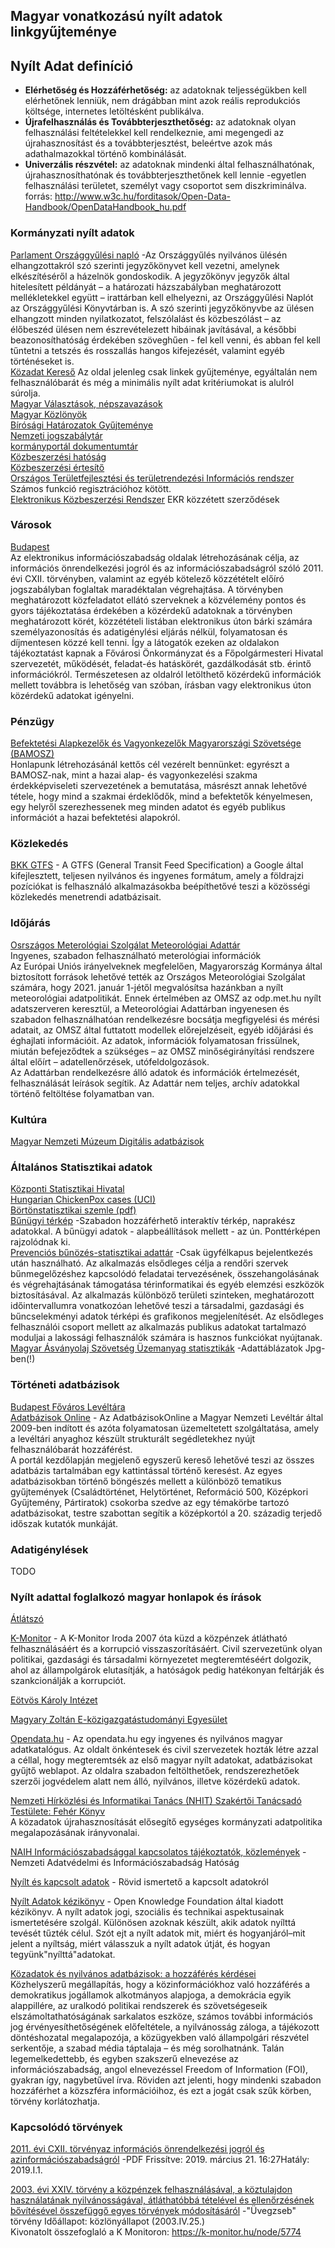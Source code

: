 ## Magyar vonatkozású nyílt adatok linkgyűjteménye

## Nyílt Adat definíció  

* <b>Elérhetőség és Hozzáférhetőség:</b> az adatoknak teljességükben kell elérhetőnek lenniük, nem drágábban mint azok reális reprodukciós költsége, internetes letöltésként publikálva.
* <b>Újrafelhasználás  és  Továbbterjeszthetőség:</b> az  adatoknak  olyan  felhasználási  feltételekkel  kell rendelkeznie,  ami  megengedi  az  újrahasznosítást  és  a  továbbterjesztést,  beleértve  azok  más adathalmazokkal történő kombinálását.  
* <b>Univerzális  részvétel:</b> az  adatoknak  mindenki  által  felhasználhatónak,  újrahasznosíthatónak  és továbbterjeszthetőnek  kell  lennie -egyetlen  felhasználási  területet,  személyt  vagy  csoportot  sem diszkriminálva.   
forrás: http://www.w3c.hu/forditasok/Open-Data-Handbook/OpenDataHandbook_hu.pdf  

### Kormányzati nyílt adatok

[Parlament Országgyűlési napló](https://www.parlament.hu/orszaggyulesi-naplo)  -Az Országgyűlés nyilvános ülésén elhangzottakról szó szerinti jegyzőkönyvet kell vezetni, amelynek elkészítéséről a házelnök gondoskodik. A jegyzőkönyv jegyzők által hitelesített példányát – a határozati házszabályban meghatározott mellékletekkel együtt – irattárban kell elhelyezni, az Országgyűlési Naplót az Országgyűlési Könyvtárban is.
A szó szerinti jegyzőkönyvbe az ülésen elhangzott minden nyilatkozatot, felszólalást és közbeszólást – az élőbeszéd ülésen nem észrevételezett hibáinak javításával, a későbbi beazonosíthatóság érdekében szöveghűen - fel kell venni, és abban fel kell tűntetni a tetszés és rosszallás hangos kifejezését, valamint egyéb történéseket is.  
[Közadat Kereső](https://kozadat.hu/kereso/) Az oldal jelenleg csak linkek gyűjteménye, egyáltalán nem felhasználóbarát és még a minimális nyílt adat kritériumokat is alulról súrolja.  
[Magyar Választások, népszavazások](https://www.valasztas.hu/valasztasok-szavazasok)  
[Magyar Közlönyök](http://kozlonyok.hu/kozlonyok/valaszt.htm)  
[Bírósági Határozatok Gyűjteménye](https://birosag.hu/birosagi-hatarozatok-gyujtemenye)  
[Nemzeti jogszabálytár](https://njt.hu/)  
[kormányportál dokumentumtár](https://kormany.hu/dokumentumtar)  
[Közbeszerzési hatóság](https://www.kozbeszerzes.hu/)  
[Közbeszerzési értesítő](https://www.kozbeszerzes.hu/ertesito/)  
[Országos Területfejlesztési és területrendezési Információs rendszer](https://www.teir.hu/)  Számos funkció regisztrációhoz kötött.  
[Elektronikus Közbeszerzési Rendszer](https://ekr.gov.hu/ekr-szerzodestar/hu/szerzodesLista)  EKR közzétett szerződések  

### Városok
[Budapest](https://einfoszab.budapest.hu/home)  
Az elektronikus információszabadság oldalak létrehozásának célja, az információs önrendelkezési jogról és az információszabadságról szóló 2011. évi CXII. törvényben, valamint az egyéb kötelező közzétételt előíró jogszabályban foglaltak maradéktalan végrehajtása. A törvényben meghatározott közfeladatot ellátó szerveknek a közvélemény pontos és gyors tájékoztatása érdekében a közérdekű adatoknak a törvényben meghatározott körét, közzétételi listában elektronikus úton bárki számára személyazonosítás és adatigénylési eljárás nélkül, folyamatosan és díjmentesen közzé kell tenni. Így a látogatók ezeken az oldalakon tájékoztatást kapnak a Fővárosi Önkormányzat és a Főpolgármesteri Hivatal szervezetét, működését, feladat-és hatáskörét, gazdálkodását stb. érintő információkról. Természetesen az oldalról letölthető közérdekű információk mellett továbbra is lehetőség van szóban, írásban vagy elektronikus úton közérdekű adatokat igényelni.  

### Pénzügy
[Befektetési Alapkezelők és Vagyonkezelők Magyarországi Szövetsége (BAMOSZ)](https://www.bamosz.hu/legfrissebb-adatok)  
Honlapunk létrehozásánál kettős cél vezérelt bennünket: egyrészt a BAMOSZ-nak, mint a hazai alap- és vagyonkezelési szakma érdekképviseleti szervezetének a bemutatása, másrészt annak lehetővé tétele, hogy mind a szakmai érdeklődők, mind a befektetők kényelmesen, egy helyről szerezhessenek meg minden adatot és egyéb publikus információt a hazai befektetési alapokról.  

### Közlekedés
[BKK GTFS](https://bkk.hu/apps/gtfs/) - A GTFS (General Transit Feed Specification) a Google által kifejlesztett, teljesen nyilvános és ingyenes formátum, amely a földrajzi pozíciókat is felhasználó alkalmazásokba beépíthetővé teszi a közösségi közlekedés menetrendi adatbázisait.  

### Időjárás
[Osrszágos Meterológiai Szolgálat Meteorológiai Adattár](https://odp.met.hu/tree.html)  
Ingyenes, szabadon felhasználható meterológiai információk  
Az Európai Uniós irányelveknek megfelelően, Magyarország Kormánya által biztosított források lehetővé tették az Országos Meteorológiai Szolgálat számára, hogy 2021. január 1-jétől megvalósítsa hazánkban a nyílt meteorológiai adatpolitikát. Ennek értelmében az OMSZ az odp.met.hu nyílt adatszerveren keresztül, a Meteorológiai Adattárban ingyenesen és szabadon felhasználhatóan rendelkezésre bocsátja megfigyelési és mérési adatait, az OMSZ által futtatott modellek előrejelzéseit, egyéb időjárási és éghajlati információit. Az adatok, információk folyamatosan frissülnek, miután befejeződtek a szükséges – az OMSZ minőségirányítási rendszere által előírt – adatellenőrzések, utófeldolgozások.  
Az Adattárban rendelkezésre álló adatok és információk értelmezését, felhasználását leírások segítik. Az Adattár nem teljes, archív adatokkal történő feltöltése folyamatban van.  

### Kultúra  
[Magyar Nemzeti Múzeum Digitális adatbázisok](https://mnm.hu/hu/digitalis-adatbazisok)  

### Általános Statisztikai adatok  
[Központi Statisztikai Hivatal](http://www.ksh.hu/)  
[Hungarian ChickenPox cases (UCI)](https://archive.ics.uci.edu/ml/datasets/Hungarian+Chickenpox+Cases)   
[Börtönstatisztikai szemle (pdf)](https://bv.gov.hu/hu/bortonstatisztikai-szemle)  
[Bűnügyi térkép](https://terkep.police.hu/portal/bunugyi) -Szabadon hozzáférhető interaktív térkép, naprakész adatokkal.
A bűnügyi adatok - alapbeállítások mellett - az ún. Ponttérképen rajzolódnak ki.  
[Prevenciós bűnözés-statisztikai adattár](https://prestat.lechnerkozpont.hu/bunmegelozes/#/login)  -Csak ügyfélkapus bejelentkezés után használható. 
 Az alkalmazás elsődleges célja a rendőri szervek bűnmegelőzéshez kapcsolódó feladatai tervezésének, összehangolásának és végrehajtásának támogatása térinformatikai és egyéb elemzési eszközök biztosításával. Az alkalmazás különböző területi szinteken, meghatározott időintervallumra vonatkozóan lehetővé teszi a társadalmi, gazdasági és bűncselekményi adatok térképi és grafikonos megjelenítését.
Az elsődleges felhasználói csoport mellett az alkalmazás publikus adatokat tartalmazó moduljai a lakossági felhasználók számára is hasznos funkciókat nyújtanak.  
[Magyar Ásványolaj Szövetség Üzemanyag statisztikák](http://petroleum.hu/dokumentumok/uzemanyag-statisztikak/)  -Adattáblázatok Jpg-ben(!)  

### Történeti adatbázisok
[Budapest Főváros Levéltára](https://bparchiv.hu/adatbazisok/hu)  
[Adatbázisok Online](https://www.adatbazisokonline.hu/osszes-adatbazis) - Az AdatbázisokOnline a Magyar Nemzeti Levéltár által 2009-ben indított és azóta folyamatosan üzemeltetett szolgáltatása, amely a levéltári anyaghoz készült strukturált segédletekhez nyújt felhasználóbarát hozzáférést.  
A portál kezdőlapján megjelenő egyszerű kereső lehetővé teszi az összes adatbázis tartalmában egy kattintással történő keresést. Az egyes adatbázisokban történő böngészés mellett a különböző tematikus gyűjtemények (Családtörténet, Helytörténet, Reformáció 500, Középkori Gyűjtemény, Pártiratok) csokorba szedve az egy témakörbe tartozó adatbázisokat, testre szabottan segítik a középkortól a 20. századig terjedő időszak kutatók munkáját. 

### Adatigénylések
TODO

### Nyílt adattal foglalkozó magyar honlapok és írások

[Átlátszó](https://atlatszo.hu/)  

[K-Monitor](https://k-monitor.hu/fooldal) - A K-Monitor Iroda 2007 óta küzd a közpénzek átlátható felhasználásáért és a korrupció visszaszorításáért. Civil szervezetünk olyan politikai, gazdasági és társadalmi környezetet megteremtéséért dolgozik, ahol az állampolgárok elutasítják, a hatóságok pedig hatékonyan feltárják és szankcionálják a korrupciót.  

[Eötvös Károly Intézet](http://www.ekint.org/tevekenyseg/az-allam-atlathatosaga-informacioszabadsag)  

[Magyary Zoltán E-közigazgatástudományi Egyesület](https://www.magyary.hu/category/digitalis-koz-igazgatas/)  

[Opendata.hu](http://opendata.hu/)  - Az opendata.hu egy ingyenes és nyilvános magyar adatkatalógus. Az oldalt önkéntesek és civil szervezetek hozták létre azzal a céllal, hogy megteremtsék az első magyar nyílt adatokat, adatbázisokat gyűjtő weblapot. Az oldalra szabadon feltölthetőek, rendszerezhetőek szerzői jogvédelem alatt nem álló, nyilvános, illetve közérdekű adatok.  

[Nemzeti Hírközlési és Informatikai Tanács (NHIT) Szakértői Tanácsadó Testülete: Fehér Könyv](http://www.szantoestarsa.hu/uj/templates/dokumentumok/269_10-42-34.pdf)  
A közadatok újrahasznosítását elősegítő  egységes  kormányzati  adatpolitika megalapozásának irányvonalai.  

[NAIH Információszabadsággal kapcsolatos tájékoztatók, közlemények](https://www.naih.hu/dontesek-informacioszabadsag-tajekoztatok-kozlemenyek)  - Nemzeti Adatvédelmi és Információszabadság Hatóság  

[Nyílt és kapcsolt adatok](https://tudomany.idea.unideb.hu/hu/node/222)  - Rövid ismertető a kapcsolt adatokról  

[Nyílt Adatok kézikönyv](http://www.w3c.hu/forditasok/Open-Data-Handbook/OpenDataHandbook_hu.pdf)  - Open Knowledge Foundation által kiadott kézikönyv. A nyílt adatok jogi, szociális és technikai aspektusainak ismertetésére szolgál.  Különösen azoknak készült, akik adatok nyílttá tevését tűzték célul. Szót ejt a nyílt adatok mit, miért és hogyanjáról–mit jelent a nyíltság, miért válasszuk a nyílt adatok útját, és hogyan tegyünk"nyílttá"adatokat.  

[Közadatok és nyilvános adatbázisok: a hozzáférés kérdései](https://folyoiratok.oh.gov.hu/educatio/kozadatok-es-nyilvanos-adatbazisok-a-hozzaferes-kerdesei)  
Közhelyszerű megállapítás, hogy a közinformációkhoz való hozzáférés a demokratikus jogállamok alkotmányos alapjoga, a demokrácia egyik alappillére, az uralkodó politikai rendszerek és szövetségeseik elszámoltathatóságának sarkalatos eszköze, számos további információs jog érvényesíthetőségének előfeltétele, a nyilvánosság záloga, a tájékozott döntéshozatal megalapozója, a közügyekben való állampolgári részvétel serkentője, a szabad média táptalaja – és még sorolhatnánk. Talán legemelkedettebb, és egyben szakszerű elnevezése az információszabadság, angol elnevezéssel Freedom of Information (FOI), gyakran így, nagybetűvel írva. Röviden azt jelenti, hogy mindenki szabadon hozzáférhet a közszféra információihoz, és ezt a jogát csak szűk körben, törvény korlátozhatja.  

### Kapcsolódó törvények
[2011. évi CXII. törvényaz információs önrendelkezési jogról és azinformációszabadságról](https://pak.elte.hu/media/9e/4e/e36590c5dddfb763f133822df76d26822c31b93bea0d811bff8ba88aa100/2011.%20%C3%A9vi%20CXII.%20t%C3%B6rv%C3%A9ny%20az%20inform%C3%A1ci%C3%B3s%20%C3%B6nrendelkez%C3%A9si%20jogr%C3%B3l%20%C3%A9s%20az%20inform%C3%A1ci%C3%B3szabads%C3%A1gr%C3%B3l.pdf) -PDF Frissítve: 2019. március 21. 16:27Hatály: 2019.I.1. 

[2003. évi XXIV. törvény
a közpénzek felhasználásával, a köztulajdon használatának nyilvánosságával, átláthatóbbá tételével és ellenőrzésének bővítésével összefüggő egyes törvények módosításáról](https://mkogy.jogtar.hu/jogszabaly?docid=a0300024.TV) -"Üvegzseb" törvény Időállapot: közlönyállapot (2003.IV.25.)  
Kivonatolt összefoglaló a K Monitoron: https://k-monitor.hu/node/5774  
